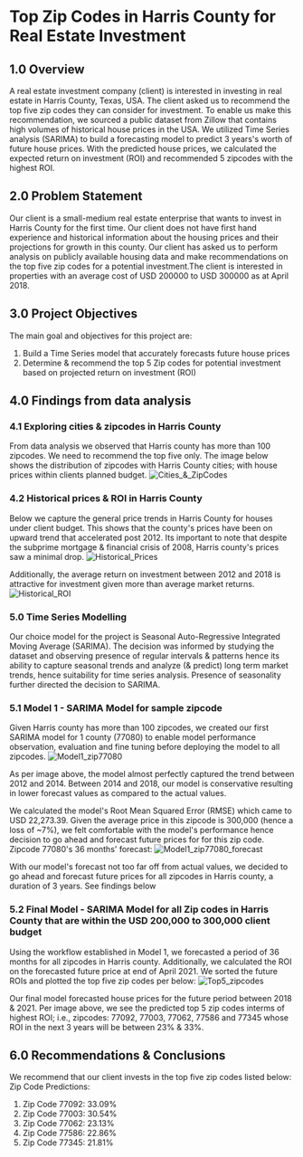 
# Top Zip Codes in Harris County for Real Estate Investment
## 1.0 Overview
A real estate investment company (client) is interested in investing in real estate in Harris County, Texas, USA. The client asked us to recommend the top five zip codes they can consider for investment. To enable us make this recommendation, we sourced a public dataset from Zillow that contains high volumes of historical house prices in the USA. We utilized Time Series analysis (SARIMA) to build a forecasting model to predict 3 years's worth of future house prices. With the predicted house prices, we calculated the expected return on investment (ROI) and recommended 5 zipcodes with the highest ROI.

## 2.0 Problem Statement
Our client is a small-medium real estate enterprise that wants to invest in Harris County for the first time. Our client does not have first hand experience and historical information about the housing prices and their projections for growth in this county. Our client has asked us to perform analysis on publicly available housing data and make recommendations on the top five zip codes for a potential investment.The client is interested in properties with an average cost of  USD 200000 to USD 300000 as at April 2018.
## 3.0 Project Objectives
The main goal and objectives for this project are:
1. Build a Time Series model that accurately forecasts future house prices
2. Determine & recommend the top 5 Zip codes for potential investment based on projected return on investment (ROI)
## 4.0 Findings from data analysis
### 4.1 Exploring cities & zipcodes in Harris County
From data analysis we observed that Harris county has more than 100 zipcodes. We need to recommend the top five only. The image below shows the distribution of zipcodes with Harris County cities; with house prices within clients planned budget.
![Cities_&_ZipCodes](Cities_Zipcodes_Budget.png)

### 4.2 Historical prices & ROI in Harris County
Below we capture the general price trends in Harris County for houses under client budget. This shows that the county's prices have been on upward trend that accelerated post 2012. Its important to note that despite the subprime mortgage & financial crisis of 2008, Harris county's prices saw a minimal drop.
![Historical_Prices](ZipCode_Prices.png)

Additionally, the average return on investment between 2012 and 2018 is attractive for investment given more than average market returns.
![Historical_ROI](Historical_ROI.png)

### 5.0 Time Series Modelling
Our choice model for the project is Seasonal Auto-Regressive Integrated Moving Average (SARIMA). The decision was informed by studying the dataset and observing presence of regular intervals & patterns hence its ability to capture seasonal trends and analyze (& predict) long term market trends, hence suitability for time series analysis. Presence of seasonality further directed the decision to SARIMA.

### 5.1 Model 1 - SARIMA Model for sample zipcode
Given Harris county has more than 100 zipcodes, we created our first SARIMA model for 1 county (77080) to enable model performance observation, evaluation and fine tuning before deploying the model to all zipcodes.
![Model1_zip77080](Zipcode_77080.png)

As per image above, the model almost perfectly captured the trend between 2012 and 2014. Between 2014 and 2018, our model is conservative resulting in lower forecast values as compared to the actual values.


We calculated the model's Root Mean Squared Error (RMSE) which came to USD 22,273.39. Given the average price in this zipcode is 300,000 (hence a loss of ~7%), we felt comfortable with the model's performance hence decision to go ahead and forecast future prices for for this zip code.
Zipcode 77080's 36 months' forecast:
![Model1_zip77080_forecast](Zipcode_77080_forecast.png)

With our model's forecast not too far off from actual values, we decided to go ahead and forecast future prices for all zipcodes in Harris county, a duration of 3 years. See findings below

### 5.2 Final Model - SARIMA Model for all Zip codes in Harris County that are within the USD 200,000 to 300,000 client budget
Using the workflow established in Model 1, we forecasted a period of 36 months for all zipcodes in Harris county. 
Additionally, we calculated the ROI on the forecasted future price at end of April 2021. We sorted the future ROIs and plotted the top five zip codes per below:
![Top5_zipcodes](Top5_zipcodes.png)

Our final model forecasted house prices for the future period between 2018 & 2021. Per image above, we see the predicted top 5 zip codes interms of highest ROI; i.e., zipcodes: 77092, 77003, 77062, 77586 and 77345 whose ROI in the next 3 years will be between 23% & 33%.
## 6.0 Recommendations & Conclusions

We recommend that our client invests in the top five zip codes listed below:
Zip Code Predictions:
1. Zip Code 77092: 33.09%
2. Zip Code 77003: 30.54%
3. Zip Code 77062: 23.13%
4. Zip Code 77586: 22.86%
5. Zip Code 77345: 21.81%